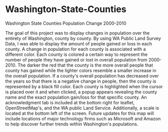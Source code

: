 # Washington-State-Counties
Washington State Counties Population Change 2000-2010

The goal of this project was to display changes in population over the entirety of Washington, county by county. By using WA Public Land Survey Data, I was able to display the amount of people gained or loss in each county. A change in population for each county is associated with a different color. Each county is colored a certain way to represent the number of people they have gained or lost in overall population from 2000-2010. The darker the red that the county is the more overall people that county has gained while the lighter colors resemble a smaller increase in the overall population. If a county&#39;s overall population has decreased over the years so that there is a negative change in people, then the county is represented by a black fill color. Each county is highlighted when the cursor is placed over it and when clicked, a popup appears revealing the county name and the exact population gain/loss for that specific county. An acknowledgment tab is included at the bottom right for leaflet, OpenStreetMap&#39;s, and the WA public Land Service. Additionally, a scale is located at the bottom left of the screen. Future updates for this map will include locations of major technology firms such as Microsoft and Amazon to help discover further trends within Washington&#39;s populations.
